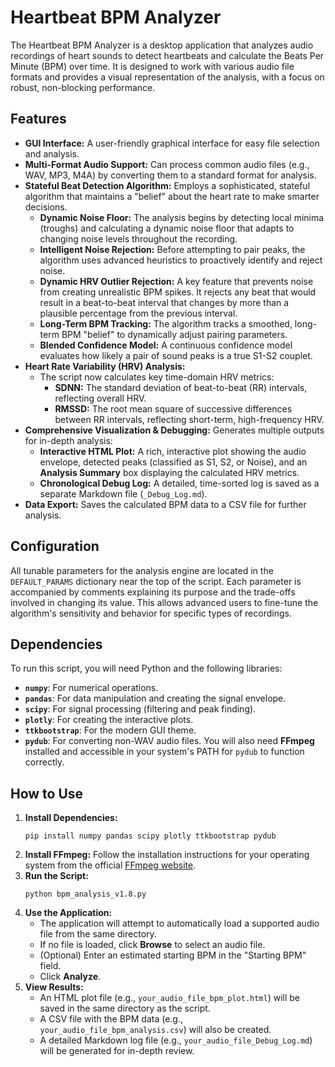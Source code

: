 # Heartbeat BPM Analyzer
The Heartbeat BPM Analyzer is a desktop application that analyzes audio recordings of heart sounds to detect heartbeats and calculate the Beats Per Minute (BPM) over time. It is designed to work with various audio file formats and provides a visual representation of the analysis, with a focus on robust, non-blocking performance.
## Features
- **GUI Interface:** A user-friendly graphical interface for easy file selection and analysis.
- **Multi-Format Audio Support:** Can process common audio files (e.g., WAV, MP3, M4A) by converting them to a standard format for analysis.
- **Stateful Beat Detection Algorithm:** Employs a sophisticated, stateful algorithm that maintains a "belief" about the heart rate to make smarter decisions.
    - **Dynamic Noise Floor:** The analysis begins by detecting local minima (troughs) and calculating a dynamic noise floor that adapts to changing noise levels throughout the recording.
    - **Intelligent Noise Rejection:** Before attempting to pair peaks, the algorithm uses advanced heuristics to proactively identify and reject noise.
    - **Dynamic HRV Outlier Rejection:** A key feature that prevents noise from creating unrealistic BPM spikes. It rejects any beat that would result in a beat-to-beat interval that changes by more than a plausible percentage from the previous interval.
    - **Long-Term BPM Tracking:** The algorithm tracks a smoothed, long-term BPM "belief" to dynamically adjust pairing parameters.
    - **Blended Confidence Model:** A continuous confidence model evaluates how likely a pair of sound peaks is a true S1-S2 couplet.
- **Heart Rate Variability (HRV) Analysis:**
    - The script now calculates key time-domain HRV metrics:
        - **SDNN:** The standard deviation of beat-to-beat (RR) intervals, reflecting overall HRV.
        - **RMSSD:** The root mean square of successive differences between RR intervals, reflecting short-term, high-frequency HRV.
- **Comprehensive Visualization & Debugging:** Generates multiple outputs for in-depth analysis:
    - **Interactive HTML Plot:** A rich, interactive plot showing the audio envelope, detected peaks (classified as S1, S2, or Noise), and an **Analysis Summary** box displaying the calculated HRV metrics.
    - **Chronological Debug Log:** A detailed, time-sorted log is saved as a separate Markdown file (`_Debug_Log.md`).
- **Data Export:** Saves the calculated BPM data to a CSV file for further analysis.
## Configuration
All tunable parameters for the analysis engine are located in the `DEFAULT_PARAMS` dictionary near the top of the script. Each parameter is accompanied by comments explaining its purpose and the trade-offs involved in changing its value. This allows advanced users to fine-tune the algorithm's sensitivity and behavior for specific types of recordings.
## Dependencies
To run this script, you will need Python and the following libraries:
- **`numpy`**: For numerical operations.
- **`pandas`**: For data manipulation and creating the signal envelope.
- **`scipy`**: For signal processing (filtering and peak finding).
- **`plotly`**: For creating the interactive plots.
- **`ttkbootstrap`**: For the modern GUI theme.
- **`pydub`**: For converting non-WAV audio files.
You will also need **FFmpeg** installed and accessible in your system's PATH for `pydub` to function correctly.
## How to Use
1. **Install Dependencies:**
    ```
    pip install numpy pandas scipy plotly ttkbootstrap pydub
    ```
2. **Install FFmpeg:** Follow the installation instructions for your operating system from the official [FFmpeg website](https://ffmpeg.org/download.html "null").
3. **Run the Script:**
    ```
    python bpm_analysis_v1.8.py
    ```
4. **Use the Application:**
    - The application will attempt to automatically load a supported audio file from the same directory.
    - If no file is loaded, click **Browse** to select an audio file.
    - (Optional) Enter an estimated starting BPM in the "Starting BPM" field.
    - Click **Analyze**.
5. **View Results:**
    - An HTML plot file (e.g., `your_audio_file_bpm_plot.html`) will be saved in the same directory as the script.
    - A CSV file with the BPM data (e.g., `your_audio_file_bpm_analysis.csv`) will also be created.
    - A detailed Markdown log file (e.g., `your_audio_file_Debug_Log.md`) will be generated for in-depth review.